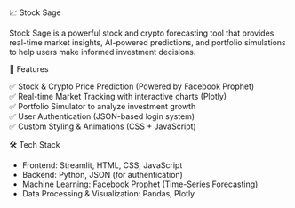 📈 Stock Sage  

Stock Sage is a powerful stock and crypto forecasting tool that provides real-time market insights, AI-powered predictions, and portfolio simulations to help users make informed investment decisions.  

 🚀 Features  

✅ Stock & Crypto Price Prediction (Powered by Facebook Prophet)  
✅ Real-time Market Tracking with interactive charts (Plotly)  
✅ Portfolio Simulator to analyze investment growth  
✅ User Authentication (JSON-based login system)  
✅ Custom Styling & Animations (CSS + JavaScript)  

 🛠️ Tech Stack  

- Frontend: Streamlit, HTML, CSS, JavaScript  
- Backend: Python, JSON (for authentication)  
- Machine Learning: Facebook Prophet (Time-Series Forecasting)  
- Data Processing & Visualization: Pandas, Plotly  


